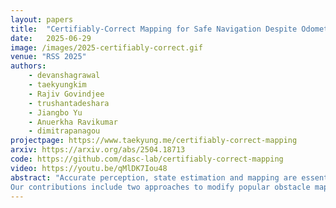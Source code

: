 ```yaml
---
layout: papers
title:  "Certifiably-Correct Mapping for Safe Navigation Despite Odometry Drift"
date:   2025-06-29
image: /images/2025-certifiably-correct.gif
venue: "RSS 2025"
authors:
    - devanshagrawal
    - taekyungkim
    - Rajiv Govindjee
    - trushantadeshara
    - Jiangbo Yu
    - Anuerkha Ravikumar
    - dimitrapanagou
projectpage: https://www.taekyung.me/certifiably-correct-mapping
arxiv: https://arxiv.org/abs/2504.18713
code: https://github.com/dasc-lab/certifiably-correct-mapping
video: https://youtu.be/qMlDK7Iou48
abstract: "Accurate perception, state estimation and mapping are essential for safe robotic navigation as planners and controllers rely on these components for safety-critical decisions. However, existing mapping approaches often assume perfect pose estimates, an unrealistic assumption that can lead to incorrect obstacle maps and therefore collisions. This paper introduces a framework for certifiably-correct mapping that ensures that the obstacle map correctly classifies obstacle-free regions despite the odometry drift in vision-based localization systems (VIO/SLAM). By deflating the safe region based on the incremental odometry error at each timestep, we ensure that the map remains accurate and reliable locally around the robot, even as the overall odometry error with respect to the inertial frame grows unbounded.
Our contributions include two approaches to modify popular obstacle mapping paradigms, (I) Safe Flight Corridors, and (II) Signed Distance Fields. We formally prove the correctness of both methods, and describe how they integrate with existing planning and control modules. Simulations using the Replica dataset highlight the efficacy of our methods compared to state-of-the-art techniques. Real-world experiments with a robotic rover show that, while baseline methods result in collisions with previously mapped obstacles, the proposed framework enables the rover to safely stop before potential collisions."
---
```

